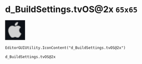 # d_BuildSettings.tvOS@2x `65x65`
<img src="/img/d_BuildSettings.tvOS.png" width=65 height=65>

``` CSharp
EditorGUIUtility.IconContent("d_BuildSettings.tvOS@2x")
```
```
d_BuildSettings.tvOS@2x
```
